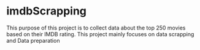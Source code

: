 # imdbScrapping

This purpose of this project is to collect data about the top 250 movies based on their IMDB rating. This project mainly focuses on data scrapping and Data preparation 
